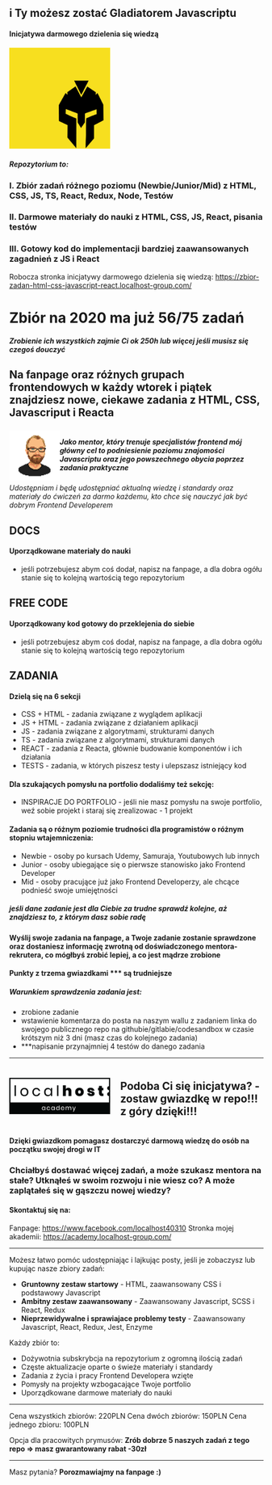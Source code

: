 ## i Ty możesz zostać Gladiatorem Javascriptu
#### Inicjatywa darmowego dzielenia się wiedzą

<img src="jsgladiator.png" alt="i Ty możesz zostać Gladiatorem Javascriptu" height="200px"/>

##### Repozytorium to:
### I. Zbiór zadań różnego poziomu (Newbie/Junior/Mid) z HTML, CSS, JS, TS, React, Redux, Node, Testów
### II. Darmowe materiały do nauki z HTML, CSS, JS, React, pisania testów
### III. Gotowy kod do implementacji bardziej zaawansowanych zagadnień z JS i React

Robocza stronka inicjatywy darmowego dzielenia się wiedzą: https://zbior-zadan-html-css-javascript-react.localhost-group.com/

# Zbiór na 2020 ma już 56/75 zadań
##### Zrobienie ich wszystkich zajmie Ci ok 250h lub więcej jeśli musisz się czegoś douczyć

## Na fanpage oraz różnych grupach frontendowych w każdy wtorek i piątek znajdziesz nowe, ciekawe zadania z HTML, CSS, Javascriput i Reacta

<div style="display:flex; align-items:center;">
<img src="/Przemocny.png" alt="" height="100px"/> 
<div>

##### <i>Jako mentor, który trenuje specjalistów frontend mój główny cel to podniesienie poziomu znajomości Javascriptu oraz jego powszechnego obycia poprzez zadania praktyczne</i>
</div>
</div>
<i>Udostępniam i będę udostępniać aktualną wiedzę i standardy oraz materiały do ćwiczeń za darmo każdemu, kto chce się nauczyć jak być dobrym Frontend Developerem</i>

## DOCS
#### Uporządkowane materiały do nauki
- jeśli potrzebujesz abym coś dodał, napisz na fanpage, a dla dobra ogółu stanie się to kolejną wartością tego repozytorium

## FREE CODE
#### Uporządkowany kod gotowy do przeklejenia do siebie
- jeśli potrzebujesz abym coś dodał, napisz na fanpage, a dla dobra ogółu stanie się to kolejną wartością tego repozytorium

## ZADANIA
#### Dzielą się na 6 sekcji
- CSS + HTML - zadania związane z wyglądem aplikacji 
- JS + HTML - zadania związane z działaniem aplikacji
- JS - zadania związane z algorytmami, strukturami danych 
- TS - zadania związane z algorytmami, strukturami danych 
- REACT - zadania z Reacta, głównie budowanie komponentów i ich działania 
- TESTS - zadania, w których piszesz testy i ulepszasz istniejący kod

#### Dla szukających pomysłu na portfolio dodaliśmy też sekcję:
- INSPIRACJE DO PORTFOLIO - jeśli nie masz pomysłu na swoje portfolio, weź sobie projekt i staraj się zrealizowac - 1 projekt

#### Zadania są o różnym poziomie trudności dla programistów o różnym stopniu wtajemniczenia:
- Newbie - osoby po kursach Udemy, Samuraja, Youtubowych lub innych
- Junior - osoby ubiegające się o pierwsze stanowisko jako Frontend Developer
- Mid - osoby pracujące już jako Frontend Developerzy, ale chcące podnieść swoje umiejętności
##### jeśli dane zadanie jest dla Ciebie za trudne sprawdź kolejne, aż znajdziesz to, z którym dasz sobie radę

#### Wyślij swoje zadania na fanpage, a Twoje zadanie zostanie sprawdzone oraz dostaniesz informację zwrotną od doświadczonego mentora-rekrutera, co mógłbyś zrobić lepiej, a co jest mądrze zrobione

#### Punkty z trzema gwiazdkami *** są trudniejsze

##### Warunkiem sprawdzenia zadania jest:
- zrobione zadanie
- wstawienie komentarza do posta na naszym wallu z zadaniem linka do swojego publicznego repo na githubie/gitlabie/codesandbox w czasie krótszym niż 3 dni (masz czas do kolejnego zadania)
- ***napisanie przynajmniej 4 testów do danego zadania

<hr/>

<div style="display:flex; align-items:center;">
<img src="/LH-Academy.png" alt="Localhost Academy" width="200" style="margin-right:20px"/>

## Podoba Ci się inicjatywa? - zostaw gwiazdkę w repo!!! z góry dzięki!!!


</div>

#### Dzięki gwiazdkom pomagasz dostarczyć darmową wiedzę do osób na początku swojej drogi w IT

### Chciałbyś dostawać więcej zadań, a może szukasz mentora na stałe? Utknąłeś w swoim rozwoju i nie wiesz co? A może zaplątałeś się w gąszczu nowej wiedzy?

#### Skontaktuj się na:
Fanpage: https://www.facebook.com/localhost40310
Stronka mojej akademii: https://academy.localhost-group.com/

<hr/>
Możesz łatwo pomóc udostępniając i lajkując posty, jeśli je zobaczysz lub kupując nasze zbiory zadań:

- <b>Gruntowny zestaw startowy</b> - HTML, zaawansowany CSS i podstawowy Javascript
- <b>Ambitny zestaw zaawansowany</b> - Zaawansowany Javascript, SCSS i React, Redux
- <b>Nieprzewidywalne i sprawiajace problemy testy</b> - Zaawansowany Javascript, React, Redux, Jest, Enzyme

Każdy zbiór to:
- Dożywotnia subskrybcja na repozytorium z ogromną ilością zadań
- Częste aktualizacje oparte o świeże materiały i standardy
- Zadania z życia i pracy Frontend Developera wzięte
- Pomysły na projekty wzbogacające Twoje portfolio
- Uporządkowane darmowe materiały do nauki

<hr/>

Cena wszystkich zbiorów: 220PLN
Cena dwóch zbiorów: 150PLN
Cena jednego zbioru: 100PLN

Opcja dla pracowitych prymusów:
<b>Zrób dobrze 5 naszych zadań z tego repo => masz gwarantowany rabat -30zł</b>
<hr/>
Masz pytania?
<b>Porozmawiajmy na fanpage :) </b>

